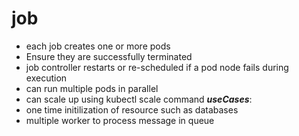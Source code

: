 # job 
- each job creates one or more pods
- Ensure they are successfully terminated
- job controller restarts or re-scheduled if a pod node fails during execution
-  can run multiple pods in parallel 
-  can scale up using kubectl scale command
***useCases***:
- one time initilization of resource such as databases
-  multiple worker to process message in queue

